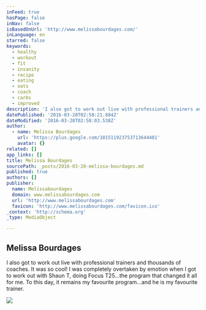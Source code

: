 ```yaml
---
inFeed: true
hasPage: false
inNav: false
isBasedOnUrl: 'http://www.melissabourdages.com/'
inLanguage: en
starred: false
keywords:
  - healthy
  - workout
  - fit
  - insanity
  - recipe
  - eating
  - oats
  - coach
  - carbs
  - improved
description: 'I also got to work out live with professional trainers and thousands of coaches. It was so cool! I was completely overtaken by emotion when I got to work out with Shaun T, doing Focus T25...the program that changed it all for me. To this day, it remains my favourite program...and he is my favourite trainer.'
datePublished: '2016-03-28T02:58:21.884Z'
dateModified: '2016-03-28T02:58:03.538Z'
author:
  - name: Melissa Bourdages
    url: 'https://plus.google.com/101511923753713644481'
    avatar: {}
related: []
app_links: []
title: Melissa Bourdages
sourcePath: _posts/2016-03-28-melissa-bourdages.md
published: true
authors: []
publisher:
  name: Melissabourdages
  domain: www.melissabourdages.com
  url: 'http://www.melissabourdages.com'
  favicon: 'http://www.melissabourdages.com/favicon.ico'
_context: 'http://schema.org'
_type: MediaObject

---
```

<article style=""><h1>Melissa Bourdages</h1><p>I also got to work out live with professional trainers and thousands of coaches. It was so cool! I was completely overtaken by emotion when I got to work out with Shaun T, doing Focus T25...the program that changed it all for me. To this day, it remains my favourite program...and he is my favourite trainer.</p><img src="https://s3-us-west-2.amazonaws.com/the-grid-img/p/c61cdae68cb5826c5f18efa15cb50f6840ce1b65.jpg" /></article>